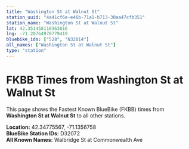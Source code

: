 ```yaml
---
title: "Washington St at Walnut St"
station_uuid: "4a41cf6e-e46b-71a1-b713-30aa47cfb351"
station_name: "Washington St at Walnut St"
lat: 42.351458116963016
lng: -71.20764970779419
bluebike_ids: ["528", "N32014"]
all_names: ["Washington St at Walnut St"]
type: "station"
---
```


# FKBB Times from Washington St at Walnut St

This page shows the Fastest Known BlueBike (FKBB) times from **Washington St at Walnut St** to all other stations.

**Location:** 42.34775567, -71.1356758  
**BlueBike Station IDs:** D32072  
**All Known Names:** Walbridge St at Commonwealth Ave

